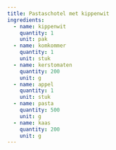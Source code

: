 ```yaml
---
title: Pastaschotel met kippenwit
ingredients:
  - name: kippenwit
    quantity: 1
    unit: pak
  - name: komkommer
    quantity: 1
    unit: stuk
  - name: kerstomaten
    quantity: 200
    unit: g
  - name: appel
    quantity: 1
    unit: stuk
  - name: pasta
    quantity: 500
    unit: g
  - name: kaas
    quantity: 200
    unit: g
---
```


<Recipe />